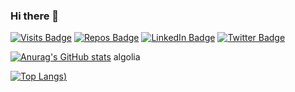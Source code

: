 ### Hi there 👋

[![Visits Badge](https://badges.pufler.dev/visits/LooKyourFacE/LooKyourFacE)](https:LooKyourFacE)
[![Repos Badge](https://badges.pufler.dev/repos/LooKyourFacE)](https:LooKyourFacE)
[![LinkedIn Badge](https://img.shields.io/badge/LinkedIn-Profile-informational?style=flat&logo=linkedin&logoColor=white&color=0D76A8)](https://www.google.com/)
[![Twitter Badge](https://img.shields.io/badge/Twitter-Profile-informational?style=flat&logo=twitter&logoColor=white&color=1CA2F1)](https://twitter.com/KKyprianidis)

[![Anurag's GitHub stats](https://github-readme-stats.vercel.app/api?username=LooKyourFacE&theme=algolia)](https://github.com/LooKyourFacE)
algolia

[![Top Langs](https://github-readme-stats.vercel.app/api/top-langs/?username=LooKyourFacE&layout=compact&theme=algolia))](https://github.com/LooKyourFacE/github-readme-stats)



<!--
**LooKyourFacE/LooKyourFacE** is a ✨ _special_ ✨ repository because its `README.md` (this file) appears on your GitHub profile.

Here are some ideas to get you started:

- 🔭 I’m currently working on ...
- 🌱 I’m currently learning ...
- 👯 I’m looking to collaborate on ...
- 🤔 I’m looking for help with ...
- 💬 Ask me about ...
- 📫 How to reach me: ...
- 😄 Pronouns: ...
- ⚡ Fun fact: ...
-->
